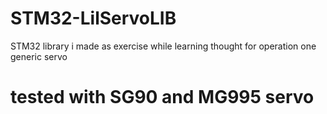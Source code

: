 # STM32-LilServoLIB
STM32 library i made as exercise while learning
thought for operation one generic servo 
# tested with SG90 and MG995 servo
